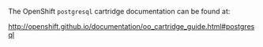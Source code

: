 The OpenShift `postgresql` cartridge documentation can be found at:

http://openshift.github.io/documentation/oo_cartridge_guide.html#postgresql
